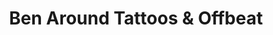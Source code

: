 ---
title: "Ben Around Tattoos & Offbeat"
url: /charlottesville/ben-around-tattoos-und-offbeat/
shop: Tattoo
---